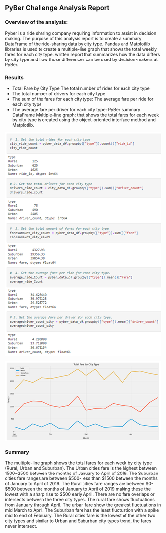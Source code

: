 ## PyBer Challenge Analysis Report
### Overview of the analysis: 
Pyber is a ride sharing company requiring information to assist in decision making. The purpose of this analysis report is to create a summary DataFrame of the ride-sharing data by city type. Pandas and Matplotlib libraries is used to create a multiple-line graph that shows the total weekly fares for each city type. written report that summarizes how the data differs by city type and how those differences can be used by decision-makers at PyBer.

### Results 
* Total Fare by City Type The total number of rides for each city type 
* The total number of drivers for each city type 
* The sum of the fares for each city type: The average fare per ride for each city type 
* The average fare per driver for each city type: PyBer summary DataFrame Multiple-line graph: that shows the total fares for each week by city type is created using the object-oriented interface method and Matplotlib.

![PyBer Results](https://github.com/gracemarshall/PyBer_Analysis/blob/main/Resources/PyBer%20Results.PNG)

![Total Fare by City Type](https://github.com/gracemarshall/PyBer_Analysis/blob/main/Resources/Total%20Fare%20by%20City%20Type.PNG)

### Summary
The multiple-line graph shows the total fares for each week by city type (Rural, Urban and Suburban). The Urban cities fare is the highest between $1500-$2500 between the months of January to April of 2019. The Suburban cities fare ranges are between $500- less than $1500 between the months of January to April of 2019. The Rural cities fare ranges are between $0- $500 between the months of January to April of 2019 making these the lowest with a sharp rise to $500 early April. There are no fare overlaps or intersects between the three city types. The rural fare shows fluctuations from January through April. The urban fare show the greatest fluctuations in mid March to April. The Suburban fare has the least fluctuation with a spike mid to end of February. The Rural cities fare is the lowest of the other two city types and similar to Urban and Suburban city types trend, the fares never intersect.
